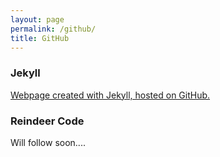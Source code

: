 ```yaml
---
layout: page
permalink: /github/
title: GitHub
---
```


### Jekyll

[Webpage created with Jekyll, hosted on GitHub.](https://github.com/solid-late/solid-late.github.io "SolidLate on GitHub")

### Reindeer Code

Will follow soon....
